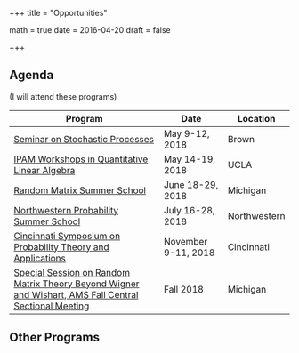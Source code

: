 +++
title = "Opportunities"

math = true
date = 2016-04-20
draft = false

+++

## Agenda
(I will attend these programs)

**Program**| **Date** | **Location**
 --- | --- | ---
[Seminar on Stochastic Processes](http://depts.washington.edu/ssproc/ssp_nextssp.php)|May 9-12, 2018 | Brown
[IPAM Workshops in Quantitative Linear Algebra](http://www.ipam.ucla.edu/programs/long-programs/quantitative-linear-algebra/)| May 14-19, 2018 | UCLA
[Random Matrix Summer School](http://web.eecs.umich.edu/~rajnrao/rmtschool/)| June 18-29, 2018 | Michigan
[Northwestern Probability Summer School](http://www.math.northwestern.edu/~auffing/SNAP/index.html) | July 16-28, 2018| Northwestern
[Cincinnati Symposium on Probability Theory and Applications](http://www.math.lsa.umich.edu/~baik/Conferences.html)| November 9-11, 2018| Cincinnati  
[Special Session on Random Matrix Theory Beyond Wigner and Wishart, AMS Fall Central Sectional Meeting](http://www.ams.org/meetings/sectional/2259_program_ss2.html)| Fall 2018| Michigan  

## Other Programs
